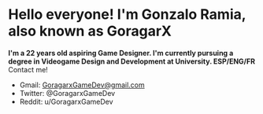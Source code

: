 # Hello everyone! I'm Gonzalo Ramia, also known as GoragarX

**I'm a 22 years old aspiring Game Designer. I'm currently pursuing a degree in Videogame Design and Development at University. ESP/ENG/FR**
Contact me!
- Gmail: GoragarxGameDev@gmail.com
- Twitter: @GoragarxGameDev
- Reddit: u/GoragarxGameDev
